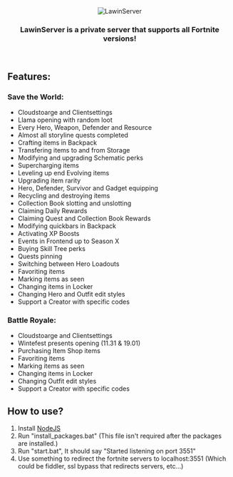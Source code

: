 <div align=center>
  <img src="https://i.imgur.com/fpysHlE.png" alt="LawinServer">

  ### LawinServer is a private server that supports all Fortnite versions!
  
</div>
<br>

## Features:

### Save the World:
- Cloudstoarge and Clientsettings
- Llama opening with random loot
- Every Hero, Weapon, Defender and Resource
- Almost all storyline quests completed
- Crafting items in Backpack
- Transfering items to and from Storage
- Modifying and upgrading Schematic perks
- Supercharging items
- Leveling up end Evolving items
- Upgrading item rarity
- Hero, Defender, Survivor and Gadget equipping
- Recycling and destroying items
- Collection Book slotting and unslotting
- Claiming Daily Rewards
- Claiming Quest and Collection Book Rewards
- Modifying quickbars in Backpack
- Activating XP Boosts
- Events in Frontend up to Season X
- Buying Skill Tree perks
- Quests pinning
- Switching between Hero Loadouts
- Favoriting items
- Marking items as seen
- Changing items in Locker
- Changing Hero and Outfit edit styles
- Support a Creator with specific codes

### Battle Royale:
- Cloudstoarge and Clientsettings
- Wintefest presents opening (11.31 & 19.01)
- Purchasing Item Shop items
- Favoriting items
- Marking items as seen
- Changing items in Locker
- Changing Outfit edit styles
- Support a Creator with specific codes

## How to use?
1) Install [NodeJS](https://nodejs.org/en/)
2) Run "install_packages.bat" (This file isn't required after the packages are installed.)
3) Run "start.bat", It should say "Started listening on port 3551"
4) Use something to redirect the fortnite servers to localhost:3551 (Which could be fiddler, ssl bypass that redirects servers, etc...)
